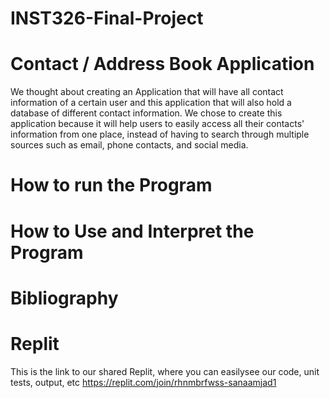 # INST326-Final-Project
# Contact / Address Book Application
We thought about creating an Application that will have all contact information of a certain user and this application that will also hold a database of different contact information. 
We chose to create this application because it will help users to easily access all their contacts' information from one place, instead of having to search through multiple sources such as email, phone contacts, and social media. 

# How to run the Program


# How to Use and Interpret the Program


# Bibliography 

# Replit
This is the link to our shared Replit, where you can easilysee our code, unit tests, output, etc
https://replit.com/join/rhnmbrfwss-sanaamjad1

